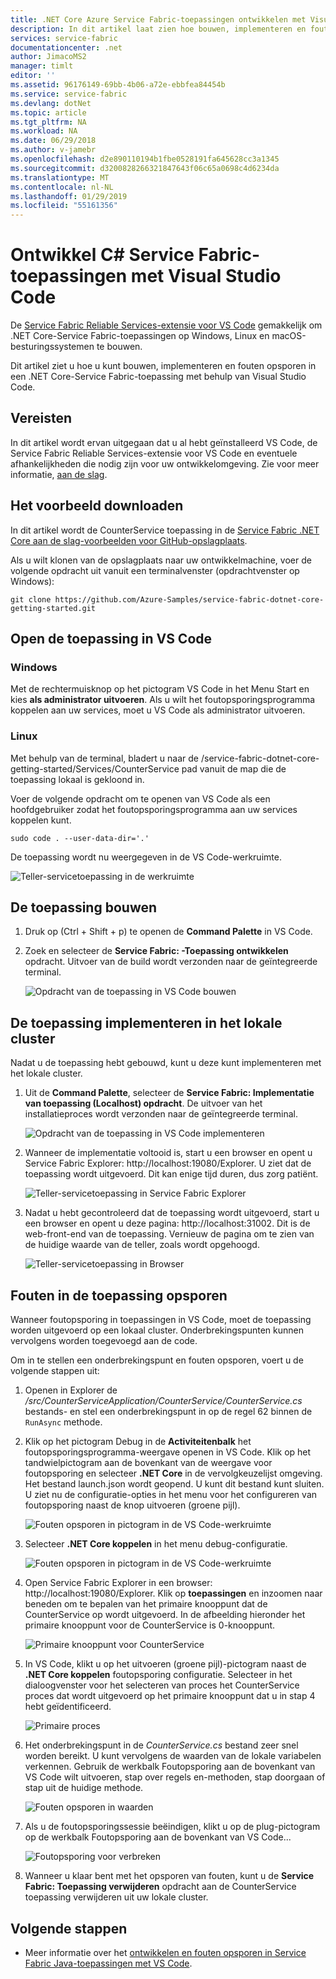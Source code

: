 ```yaml
---
title: .NET Core Azure Service Fabric-toepassingen ontwikkelen met Visual Studio Code | Microsoft Docs
description: In dit artikel laat zien hoe bouwen, implementeren en fouten opsporen in .NET Core-Service Fabric-toepassingen met behulp van Visual Studio Code.
services: service-fabric
documentationcenter: .net
author: JimacoMS2
manager: timlt
editor: ''
ms.assetid: 96176149-69bb-4b06-a72e-ebbfea84454b
ms.service: service-fabric
ms.devlang: dotNet
ms.topic: article
ms.tgt_pltfrm: NA
ms.workload: NA
ms.date: 06/29/2018
ms.author: v-jamebr
ms.openlocfilehash: d2e890110194b1fbe0528191fa645628cc3a1345
ms.sourcegitcommit: d3200828266321847643f06c65a0698c4d6234da
ms.translationtype: MT
ms.contentlocale: nl-NL
ms.lasthandoff: 01/29/2019
ms.locfileid: "55161356"
---
```

# <a name="develop-c-service-fabric-applications-with-visual-studio-code"></a>Ontwikkel C# Service Fabric-toepassingen met Visual Studio Code

De [Service Fabric Reliable Services-extensie voor VS Code](https://marketplace.visualstudio.com/items?itemName=ms-azuretools.vscode-service-fabric-reliable-services) gemakkelijk om .NET Core-Service Fabric-toepassingen op Windows, Linux en macOS-besturingssystemen te bouwen.

Dit artikel ziet u hoe u kunt bouwen, implementeren en fouten opsporen in een .NET Core-Service Fabric-toepassing met behulp van Visual Studio Code.

## <a name="prerequisites"></a>Vereisten

In dit artikel wordt ervan uitgegaan dat u al hebt geïnstalleerd VS Code, de Service Fabric Reliable Services-extensie voor VS Code en eventuele afhankelijkheden die nodig zijn voor uw ontwikkelomgeving. Zie voor meer informatie, [aan de slag](./service-fabric-get-started-vs-code.md#prerequisites).

## <a name="download-the-sample"></a>Het voorbeeld downloaden
In dit artikel wordt de CounterService toepassing in de [Service Fabric .NET Core aan de slag-voorbeelden voor GitHub-opslagplaats](https://github.com/Azure-Samples/service-fabric-dotnet-core-getting-started). 

Als u wilt klonen van de opslagplaats naar uw ontwikkelmachine, voer de volgende opdracht uit vanuit een terminalvenster (opdrachtvenster op Windows):

```
git clone https://github.com/Azure-Samples/service-fabric-dotnet-core-getting-started.git
```

## <a name="open-the-application-in-vs-code"></a>Open de toepassing in VS Code

### <a name="windows"></a>Windows
Met de rechtermuisknop op het pictogram VS Code in het Menu Start en kies **als administrator uitvoeren**. Als u wilt het foutopsporingsprogramma koppelen aan uw services, moet u VS Code als administrator uitvoeren.

### <a name="linux"></a>Linux
Met behulp van de terminal, bladert u naar de /service-fabric-dotnet-core-getting-started/Services/CounterService pad vanuit de map die de toepassing lokaal is gekloond in.

Voer de volgende opdracht om te openen van VS Code als een hoofdgebruiker zodat het foutopsporingsprogramma aan uw services koppelen kunt.
```
sudo code . --user-data-dir='.'
```

De toepassing wordt nu weergegeven in de VS Code-werkruimte.

![Teller-servicetoepassing in de werkruimte](./media/service-fabric-develop-csharp-applications-with-vs-code/counter-service-application-in-workspace.png)

## <a name="build-the-application"></a>De toepassing bouwen
1. Druk op (Ctrl + Shift + p) te openen de **Command Palette** in VS Code.
2. Zoek en selecteer de **Service Fabric: -Toepassing ontwikkelen** opdracht. Uitvoer van de build wordt verzonden naar de geïntegreerde terminal.

   ![Opdracht van de toepassing in VS Code bouwen](./media/service-fabric-develop-csharp-applications-with-vs-code/sf-build-application.png)

## <a name="deploy-the-application-to-the-local-cluster"></a>De toepassing implementeren in het lokale cluster
Nadat u de toepassing hebt gebouwd, kunt u deze kunt implementeren met het lokale cluster. 

1. Uit de **Command Palette**, selecteer de **Service Fabric: Implementatie van toepassing (Localhost) opdracht**. De uitvoer van het installatieproces wordt verzonden naar de geïntegreerde terminal.

   ![Opdracht van de toepassing in VS Code implementeren](./media/service-fabric-develop-csharp-applications-with-vs-code/sf-deploy-application.png)

4. Wanneer de implementatie voltooid is, start u een browser en opent u Service Fabric Explorer: http://localhost:19080/Explorer. U ziet dat de toepassing wordt uitgevoerd. Dit kan enige tijd duren, dus zorg patiënt. 

   ![Teller-servicetoepassing in Service Fabric Explorer](./media/service-fabric-develop-csharp-applications-with-vs-code/sfx-verify-deploy.png)

4. Nadat u hebt gecontroleerd dat de toepassing wordt uitgevoerd, start u een browser en opent u deze pagina: http://localhost:31002. Dit is de web-front-end van de toepassing. Vernieuw de pagina om te zien van de huidige waarde van de teller, zoals wordt opgehoogd.

   ![Teller-servicetoepassing in Browser](./media/service-fabric-develop-csharp-applications-with-vs-code/counter-service-running.png)

## <a name="debug-the-application"></a>Fouten in de toepassing opsporen
Wanneer foutopsporing in toepassingen in VS Code, moet de toepassing worden uitgevoerd op een lokaal cluster. Onderbrekingspunten kunnen vervolgens worden toegevoegd aan de code.

Om in te stellen een onderbrekingspunt en fouten opsporen, voert u de volgende stappen uit:
1. Openen in Explorer de */src/CounterServiceApplication/CounterService/CounterService.cs* bestands- en stel een onderbrekingspunt in op de regel 62 binnen de `RunAsync` methode.
3. Klik op het pictogram Debug in de **Activiteitenbalk** het foutopsporingsprogramma-weergave openen in VS Code. Klik op het tandwielpictogram aan de bovenkant van de weergave voor foutopsporing en selecteer **.NET Core** in de vervolgkeuzelijst omgeving. Het bestand launch.json wordt geopend. U kunt dit bestand kunt sluiten. U ziet nu de configuratie-opties in het menu voor het configureren van foutopsporing naast de knop uitvoeren (groene pijl).

   ![Fouten opsporen in pictogram in de VS Code-werkruimte](./media/service-fabric-develop-csharp-applications-with-vs-code/debug-icon-workspace.png)

2. Selecteer **.NET Core koppelen** in het menu debug-configuratie.

   ![Fouten opsporen in pictogram in de VS Code-werkruimte](./media/service-fabric-develop-csharp-applications-with-vs-code/debug-start.png)

3. Open Service Fabric Explorer in een browser: http://localhost:19080/Explorer. Klik op **toepassingen** en inzoomen naar beneden om te bepalen van het primaire knooppunt dat de CounterService op wordt uitgevoerd. In de afbeelding hieronder het primaire knooppunt voor de CounterService is 0-knooppunt.

   ![Primaire knooppunt voor CounterService](./media/service-fabric-develop-csharp-applications-with-vs-code/counter-service-primary-node.png)

4. In VS Code, klikt u op het uitvoeren (groene pijl)-pictogram naast de **.NET Core koppelen** foutopsporing configuratie. Selecteer in het dialoogvenster voor het selecteren van proces het CounterService proces dat wordt uitgevoerd op het primaire knooppunt dat u in stap 4 hebt geïdentificeerd.

   ![Primaire proces](./media/service-fabric-develop-csharp-applications-with-vs-code/select-process.png)

5. Het onderbrekingspunt in de *CounterService.cs* bestand zeer snel worden bereikt. U kunt vervolgens de waarden van de lokale variabelen verkennen. Gebruik de werkbalk Foutopsporing aan de bovenkant van VS Code wilt uitvoeren, stap over regels en-methoden, stap doorgaan of stap uit de huidige methode. 

   ![Fouten opsporen in waarden](./media/service-fabric-develop-csharp-applications-with-vs-code/breakpoint-hit.png)

6. Als u de foutopsporingssessie beëindigen, klikt u op de plug-pictogram op de werkbalk Foutopsporing aan de bovenkant van VS Code...
   
   ![Foutopsporing voor verbreken](./media/service-fabric-develop-csharp-applications-with-vs-code/debug-bar-disconnect.png)
       
7. Wanneer u klaar bent met het opsporen van fouten, kunt u de **Service Fabric: Toepassing verwijderen** opdracht aan de CounterService toepassing verwijderen uit uw lokale cluster. 

## <a name="next-steps"></a>Volgende stappen

* Meer informatie over het [ontwikkelen en fouten opsporen in Service Fabric Java-toepassingen met VS Code](./service-fabric-develop-java-applications-with-vs-code.md).



